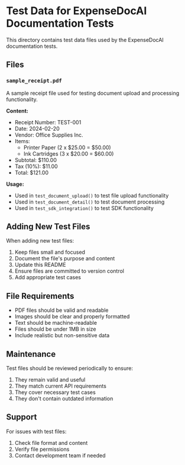 # Test Data for ExpenseDocAI Documentation Tests

This directory contains test data files used by the ExpenseDocAI documentation tests.

## Files

### `sample_receipt.pdf`
A sample receipt file used for testing document upload and processing functionality.

**Content:**
- Receipt Number: TEST-001
- Date: 2024-02-20
- Vendor: Office Supplies Inc.
- Items:
  - Printer Paper (2 x $25.00 = $50.00)
  - Ink Cartridges (3 x $20.00 = $60.00)
- Subtotal: $110.00
- Tax (10%): $11.00
- Total: $121.00

**Usage:**
- Used in `test_document_upload()` to test file upload functionality
- Used in `test_document_detail()` to test document processing
- Used in `test_sdk_integration()` to test SDK functionality

## Adding New Test Files

When adding new test files:

1. Keep files small and focused
2. Document the file's purpose and content
3. Update this README
4. Ensure files are committed to version control
5. Add appropriate test cases

## File Requirements

- PDF files should be valid and readable
- Images should be clear and properly formatted
- Text should be machine-readable
- Files should be under 1MB in size
- Include realistic but non-sensitive data

## Maintenance

Test files should be reviewed periodically to ensure:
1. They remain valid and useful
2. They match current API requirements
3. They cover necessary test cases
4. They don't contain outdated information

## Support

For issues with test files:
1. Check file format and content
2. Verify file permissions
3. Contact development team if needed 